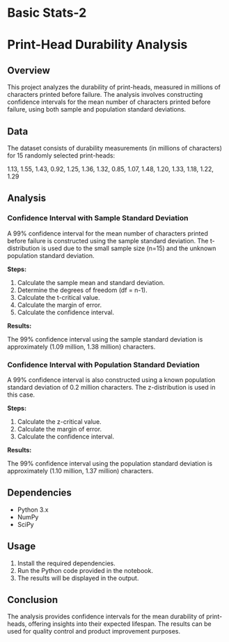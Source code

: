 # Basic Stats-2

# Print-Head Durability Analysis

## Overview

This project analyzes the durability of print-heads, measured in millions of characters printed before failure. The analysis involves constructing confidence intervals for the mean number of characters printed before failure, using both sample and population standard deviations.

## Data

The dataset consists of durability measurements (in millions of characters) for 15 randomly selected print-heads:

1.13, 1.55, 1.43, 0.92, 1.25, 1.36, 1.32, 0.85, 1.07, 1.48, 1.20, 1.33, 1.18, 1.22, 1.29

## Analysis

### Confidence Interval with Sample Standard Deviation

A 99% confidence interval for the mean number of characters printed before failure is constructed using the sample standard deviation. The t-distribution is used due to the small sample size (n=15) and the unknown population standard deviation.

**Steps:**

1. Calculate the sample mean and standard deviation.
2. Determine the degrees of freedom (df = n-1).
3. Calculate the t-critical value.
4. Calculate the margin of error.
5. Calculate the confidence interval.

**Results:**

The 99% confidence interval using the sample standard deviation is approximately (1.09 million, 1.38 million) characters.

### Confidence Interval with Population Standard Deviation

A 99% confidence interval is also constructed using a known population standard deviation of 0.2 million characters. The z-distribution is used in this case.

**Steps:**

1. Calculate the z-critical value.
2. Calculate the margin of error.
3. Calculate the confidence interval.

**Results:**

The 99% confidence interval using the population standard deviation is approximately (1.10 million, 1.37 million) characters.

## Dependencies

- Python 3.x
- NumPy
- SciPy

## Usage

1. Install the required dependencies.
2. Run the Python code provided in the notebook.
3. The results will be displayed in the output.


## Conclusion

The analysis provides confidence intervals for the mean durability of print-heads, offering insights into their expected lifespan. The results can be used for quality control and product improvement purposes.



